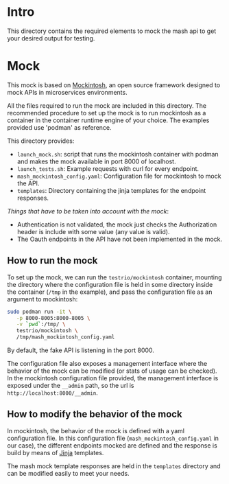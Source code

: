 
# Intro

This directory contains the required elements to mock the mash api to get your
desired output for testing.

# Mock

This mock is based on [Mockintosh](https://github.com/up9inc/mockintosh), an 
open source framework designed to mock APIs in microservices environments.

All the files required to run the mock are included in this directory. The 
recommended procedure to set up the mock is to run mockintosh as a container
in the container runtime engine of your choice. The examples provided use
'podman' as reference.

This directory provides:
- `launch_mock.sh`: script that runs the mockintosh container with podman and
makes the mock available in port 8000 of localhost.
- `launch_tests.sh`: Example requests with curl for every endpoint.
- `mash_mockintosh_config.yaml`: Configuration file for mockintosh to mock the
API.
- `templates`: Directory containing the jinja templates for the endpoint 
responses.

_Things that have to be taken into account with the mock_:
- Authentication is not validated, the mock just checks the Authorization
header is include with some value (any value is valid).
- The Oauth endpoints in the API have not been implemented in the mock.


## How to run the mock

To set up the mock, we can run the `testrio/mockintosh` container, mounting the 
directory where the configuration file is held in some directory inside the 
container (`/tmp` in the example), and pass the configuration file as an 
argument to mockintosh:

```sh
sudo podman run -it \
   -p 8000-8005:8000-8005 \
   -v `pwd`:/tmp/ \
   testrio/mockintosh \
   /tmp/mash_mockintosh_config.yaml
```

By default, the fake API is listening in the port 8000.

The configuration file also exposes a management interface where the behavior
of the mock can be modified (or stats of usage can be checked). In the 
mockintosh configuration file provided, the management interface is exposed
under the `__admin` path, so the url is `http://localhost:8000/__admin`.

## How to modify the behavior of the mock

In mockintosh, the behavior of the mock is defined with a yaml configuration
file. In this configuration file (`mash_mockintosh_config.yaml` in our case),
the different endpoints mocked are defined and the response is build by means
of [Jinja](https://jinja.palletsprojects.com/en/3.1.x/) templates.

The mash mock template responses are held in the `templates` directory and can
be modified easily to meet your needs.